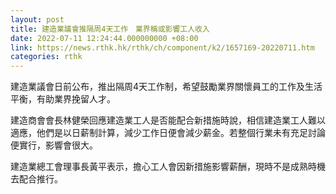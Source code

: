 ```yaml
---
layout: post
title: 建造業議會推隔周4天工作　業界稱或影響工人收入
date: 2022-07-11 12:24:44.000000000 +08:00
link: https://news.rthk.hk/rthk/ch/component/k2/1657169-20220711.htm
categories: rthk
---
```


建造業議會日前公布，推出隔周4天工作制，希望鼓勵業界關懷員工的工作及生活平衡，有助業界挽留人才。

建造商會會長林健榮回應建造業工人是否能配合新措施時說，相信建造業工人難以適應，他們是以日薪制計算，減少工作日便會減少薪金。若整個行業未有充足討論便實行，影響會很大。

建造業總工會理事長黃平表示，擔心工人會因新措施影響薪酬，現時不是成熟時機去配合推行。
